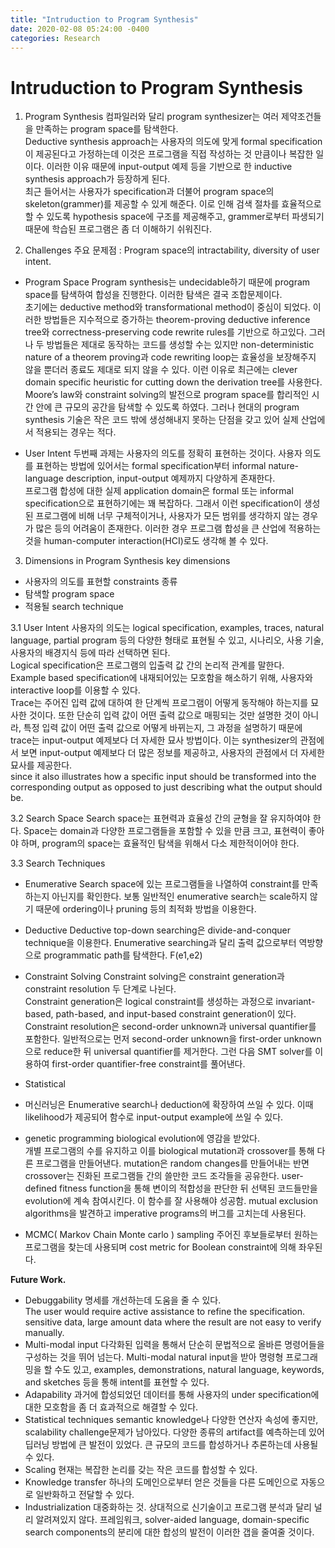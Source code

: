 ```yaml
---
title: "Intruduction to Program Synthesis"
date: 2020-02-08 05:24:00 -0400
categories: Research
---
```

Intruduction to Program Synthesis
=================================

1. Program Synthesis
 컴파일러와 달리 program synthesizer는 여러 제약조건들을 만족하는 program space를 탐색한다.   
 Deductive synthesis approach는 사용자의 의도에 맞게 formal specification이 제공된다고 가정하는데 이것은 프로그램을 직접 작성하는 것 만큼이나 복잡한 일이다. 이러한 이유 때문에 input-output 예제 등을 기반으로 한 inductive synthesis approach가 등장하게 된다.   
 최근 들어서는 사용자가 specification과 더불어 program space의 skeleton(grammer)를 제공할 수 있게 해준다. 이로 인해 검색 절차를 효율적으로 할 수 있도록 hypothesis space에 구조를 제공해주고, grammer로부터 파생되기 때문에 학습된 프로그램은 좀 더 이해하기 쉬워진다.   

2. Challenges
주요 문제점 : Program space의 intractability, diversity of user intent.   

- Program Space
 Program synthesis는 undecidable하기 때문에 program space를 탐색하여 합성을 진행한다. 이러한 탐색은 결국 조합문제이다.   
 초기에는 deductive method와 transformational method이 중심이 되었다. 이러한 방법들은 지수적으로 증가하는 theorem-proving deductive inference tree와 correctness-preserving code rewrite rules를 기반으로 하고있다. 그러나 두 방법들은 제대로 동작하는 코드를 생성할 수는 있지만 non-deterministic nature of a theorem proving과 code rewriting loop는 효율성을 보장해주지 않을 뿐더러 종료도 제대로 되지 않을 수 있다. 이런 이유로 최근에는 clever domain specific heuristic for cutting down the derivation tree를 사용한다.   
 Moore’s law와 constraint solving의 발전으로 program space를 합리적인 시간 안에 큰 규모의 공간을 탐색할 수 있도록 하였다. 그러나 현대의 program synthesis 기술은 작은 코드 밖에 생성해내지 못하는 단점을 갖고 있어 실제 산업에서 적용되는 경우는 적다.   

- User Intent
두번째 과제는 사용자의 의도를 정확히 표현하는 것이다. 사용자 의도를 표현하는 방법에 있어서는 formal specification부터 informal nature-language description, input-output 예제까지 다양하게 존재한다.   
 프로그램 합성에 대한 실제 application domain은 formal 또는 informal specification으로 표현하기에는 꽤 복잡하다. 그래서 이런 specification이 생성된 프로그램에 비해 너무 구체적이거나, 사용자가 모든 범위를 생각하지 않는 경우가 많은 등의 어려움이 존재한다. 이러한 경우 프로그램 합성을 큰 산업에 적용하는 것을 human-computer interaction(HCI)로도 생각해 볼 수 있다.   

3. Dimensions in Program Synthesis
key dimensions
* 사용자의 의도를 표현할 constraints 종류
* 탐색할 program space
* 적용될 search technique

3.1 User Intent
사용자의 의도는 logical specification, examples, traces, natural language, partial program 등의 다양한 형태로 표현될 수 있고, 시나리오, 사용 기술, 사용자의 배경지식 등에 따라 선택하면 된다.   
Logical specification은 프로그램의 입출력 값 간의 논리적 관계를 말한다.   
Example based specification에 내재되어있는 모호함을 해소하기 위해, 사용자와 interactive loop를 이용할 수 있다.   
Trace는 주어진 입력 값에 대하여 한 단계씩 프로그램이 어떻게 동작해야 하는지를 묘사한 것이다. 또한 단순히 입력 값이 어떤 출력 값으로 매핑되는 것만 설명한 것이 아니라, 특정 입력 값이 어떤 출력 값으로 어떻게 바뀌는지, 그 과정을 설명하기 때문에 trace는 input-output 예제보다 더 자세한 묘사 방법이다. 이는 synthesizer의 관점에서 보면 input-output 예제보다 더 많은 정보를 제공하고, 사용자의 관점에서 더 자세한 묘사를 제공한다.   
since it also illustrates how a specific input should be transformed into the corresponding output as opposed to just describing what the output should be.   

3.2 Search Space
Search space는 표현력과 효율성 간의 균형을 잘 유지하여야 한다. Space는 domain과 다양한 프로그램들을 포함할 수 있을 만큼 크고, 표현력이 좋아야 하며, program의 space는 효율적인 탐색을 위해서 다소 제한적이어야 한다.

3.3 Search Techniques
- Enumerative
 Search space에 있는 프로그램들을 나열하여 constraint를 만족하는지 아닌지를 확인한다. 보통 일반적인 enumerative search는 scale하지 않기 때문에 ordering이나 pruning 등의 최적화 방법을 이용한다.

- Deductive
 Deductive top-down searching은 divide-and-conquer technique을 이용한다. Enumerative searching과 달리 출력 값으로부터 역방향으로 programmatic path를 탐색한다. F(e1,e2)

- Constraint Solving
 Constraint solving은 constraint generation과 constraint resolution 두 단계로 나뉜다.   
 Constraint generation은 logical constraint를 생성하는 과정으로 invariant-based, path-based, and input-based constraint generation이 있다.   
 Constraint resolution은 second-order unknown과 universal quantifier를 포함한다. 일반적으로는 먼저 second-order unknown을 first-order unknown으로 reduce한 뒤 universal quantifier를 제거한다. 그런 다음 SMT solver를 이용하여 first-order quantifier-free constraint를 풀어낸다.   

- Statistical
+ 머신러닝은 Enumerative search나 deduction에 확장하여 쓰일 수 있다. 이때 likelihood가 제공되어 함수로 input-output example에 쓰일 수 있다.

+ genetic programming
biological evolution에 영감을 받았다.   
개별 프로그램의 수를 유지하고 이를 biological mutation과 crossover를 통해 다른 프로그램을 만들어낸다. mutation은 random changes를 만들어내는 반면 crossover는 진화된 프로그램들 간의 쓸만한 코드 조각들을 공유한다. user-defined fitness function을 통해 변이의 적합성을 판단한 뒤 선택된 코드들만을 evolution에 계속 참여시킨다. 이 함수를 잘 사용해야 성공함. mutual exclusion algorithms을 발견하고 imperative programs의 버그를 고치는데 사용된다.   

+ MCMC( Markov Chain Monte carlo ) sampling
주어진 후보들로부터 원하는 프로그램을 찾는데 사용되며 cost metric for Boolean constraint에 의해 좌우된다.   

**Future Work.**
- Debuggability
명세를 개선하는데 도움을 줄 수 있다.   
The user would require active assistance to refine the specification.   
sensitive data, large amount data where the result are not easy to verify manually.   
- Multi-modal input
다각화된 입력을 통해서 단순히 문법적으로 올바른 명령어들을 구성하는 것을 뛰어 넘는다. Multi-modal natural input을 받아 명령형 프로그래밍을 할 수도 있고, examples, demonstrations, natural language, keywords, and sketches 등을 통해 intent를 표현할 수 있다.   
 - Adapability
과거에 합성되었던 데이터를 통해 사용자의 under specification에 대한 모호함을 좀 더 효과적으로 해결할 수 있다.   
- Statistical techniques
semantic knowledge나 다양한 연산자 속성에 좋지만, scalability challenge문제가 남아있다. 다양한 종류의 artifact를 예측하는데 있어 딥러닝 방법에 큰 발전이 있었다. 큰 규모의 코드를 합성하거나 추론하는데 사용될 수 있다.   
- Scaling
현재는 복잡한 논리를 갖는 작은 코드를 합성할 수 있다.   
- Knowledge transfer
하나의 도메인으로부터 얻은 것들을 다른 도메인으로 자동으로 일반화하고 전달할 수 있다.   
- Industrialization
대중화하는 것. 상대적으로 신기술이고 프로그램 분석과 달리 널리 알려져있지 않다. 프레임워크, solver-aided language, domain-specific search components의 분리에 대한 합성의 발전이 이러한 갭을 줄여줄 것이다.   

